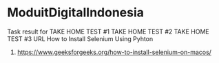 # ModuitDigitalIndonesia
Task result for TAKE HOME TEST #1 TAKE HOME TEST #2 TAKE HOME TEST #3
URL How to Install Selenium Using Pyhton
1. https://www.geeksforgeeks.org/how-to-install-selenium-on-macos/
